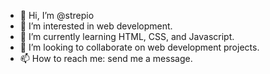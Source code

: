 - 👋 Hi, I’m @strepio
- 👀 I’m interested in web development.
- 🌱 I’m currently learning HTML, CSS, and Javascript.
- 💞️ I’m looking to collaborate on web development projects.
- 📫 How to reach me: send me a message.

<!---
strepio/strepio is a ✨ special ✨ repository because its `README.md` (this file) appears on your GitHub profile.
You can click the Preview link to take a look at your changes.
--->
